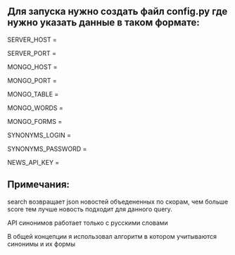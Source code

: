 ## Для запуска нужно создать файл config.py где нужно указать данные в таком формате:

SERVER_HOST = 

SERVER_PORT = 

MONGO_HOST = 

MONGO_PORT = 

MONGO_TABLE = 

MONGO_WORDS = 

MONGO_FORMS = 

SYNONYMS_LOGIN = 

SYNONYMS_PASSWORD = 

NEWS_API_KEY = 


## Примечания:

search возвращает json новостей объедененных по скорам, чем больше score тем лучше новость подходит для данного query.


API синонимов работает только с русскими словами


В общей концепции я использовал алгоритм в котором учитываются синонимы и их формы
